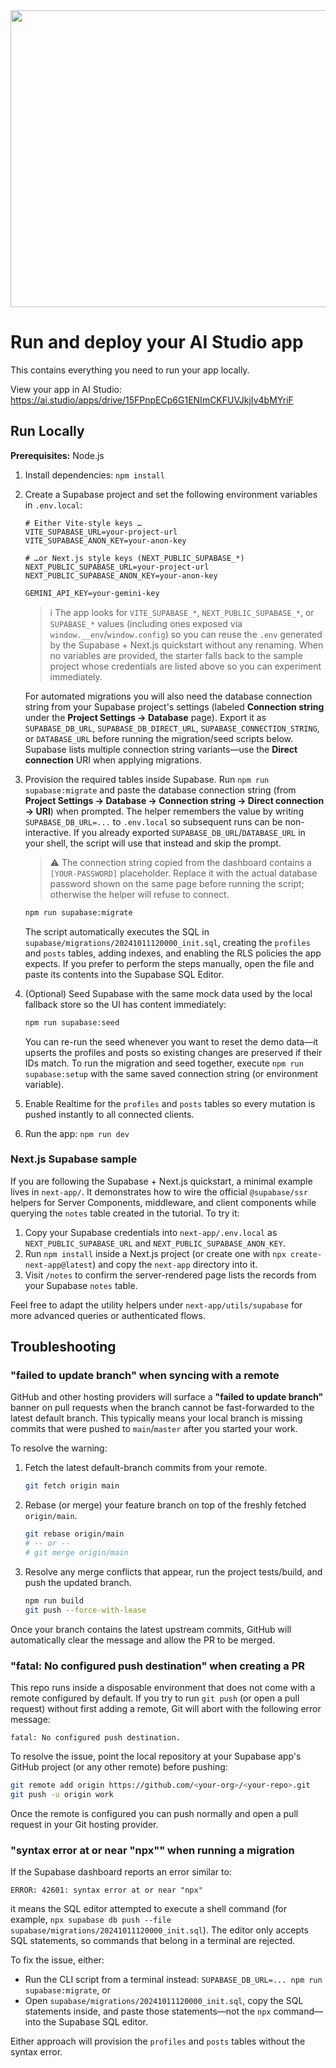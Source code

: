 <div align="center">
<img width="1200" height="475" alt="GHBanner" src="https://github.com/user-attachments/assets/0aa67016-6eaf-458a-adb2-6e31a0763ed6" />
</div>

# Run and deploy your AI Studio app

This contains everything you need to run your app locally.

View your app in AI Studio: https://ai.studio/apps/drive/15FPnpECp6G1ENImCKFUVJkjIv4bMYriF

## Run Locally

**Prerequisites:**  Node.js


1. Install dependencies: `npm install`
2. Create a Supabase project and set the following environment variables in `.env.local`:

   ```
   # Either Vite-style keys …
   VITE_SUPABASE_URL=your-project-url
   VITE_SUPABASE_ANON_KEY=your-anon-key

   # …or Next.js style keys (NEXT_PUBLIC_SUPABASE_*)
   NEXT_PUBLIC_SUPABASE_URL=your-project-url
   NEXT_PUBLIC_SUPABASE_ANON_KEY=your-anon-key

   GEMINI_API_KEY=your-gemini-key
   ```

   > ℹ️ The app looks for `VITE_SUPABASE_*`, `NEXT_PUBLIC_SUPABASE_*`, or `SUPABASE_*` values (including ones exposed via `window.__env`/`window.config`) so you can reuse the `.env` generated by the Supabase + Next.js quickstart without any renaming. When no variables are provided, the starter falls back to the sample project whose credentials are listed above so you can experiment immediately.

   For automated migrations you will also need the database connection string
   from your Supabase project's settings (labeled **Connection string** under
   the **Project Settings → Database** page). Export it as `SUPABASE_DB_URL`,
   `SUPABASE_DB_DIRECT_URL`, `SUPABASE_CONNECTION_STRING`, or `DATABASE_URL`
   before running the migration/seed scripts below. Supabase lists multiple
   connection string variants—use the **Direct connection** URI when applying
   migrations.

3. Provision the required tables inside Supabase. Run `npm run
   supabase:migrate` and paste the database connection string (from **Project
   Settings → Database → Connection string → Direct connection → URI**) when
   prompted. The helper remembers the value by writing `SUPABASE_DB_URL=...` to `.env.local` so
   subsequent runs can be non-interactive. If you already exported
   `SUPABASE_DB_URL`/`DATABASE_URL` in your shell, the script will use that
   instead and skip the prompt.

   > ⚠️ The connection string copied from the dashboard contains a
   > `[YOUR-PASSWORD]` placeholder. Replace it with the actual database password
   > shown on the same page before running the script; otherwise the helper will
   > refuse to connect.

   ```bash
   npm run supabase:migrate
   ```

   The script automatically executes the SQL in
   `supabase/migrations/20241011120000_init.sql`, creating the `profiles` and
   `posts` tables, adding indexes, and enabling the RLS policies the app
   expects. If you prefer to perform the steps manually, open the file and
   paste its contents into the Supabase SQL Editor.

4. (Optional) Seed Supabase with the same mock data used by the local fallback
   store so the UI has content immediately:

   ```bash
   npm run supabase:seed
   ```

   You can re-run the seed whenever you want to reset the demo data—it upserts
   the profiles and posts so existing changes are preserved if their IDs match.
   To run the migration and seed together, execute `npm run supabase:setup` with
   the same saved connection string (or environment variable).

5. Enable Realtime for the `profiles` and `posts` tables so every mutation is
   pushed instantly to all connected clients.

6. Run the app: `npm run dev`

### Next.js Supabase sample

If you are following the Supabase + Next.js quickstart, a minimal example lives in
`next-app/`. It demonstrates how to wire the official `@supabase/ssr` helpers for
Server Components, middleware, and client components while querying the `notes`
table created in the tutorial. To try it:

1. Copy your Supabase credentials into `next-app/.env.local` as
   `NEXT_PUBLIC_SUPABASE_URL` and `NEXT_PUBLIC_SUPABASE_ANON_KEY`.
2. Run `npm install` inside a Next.js project (or create one with
   `npx create-next-app@latest`) and copy the `next-app` directory into it.
3. Visit `/notes` to confirm the server-rendered page lists the records from your
   Supabase `notes` table.

Feel free to adapt the utility helpers under `next-app/utils/supabase` for more
advanced queries or authenticated flows.

## Troubleshooting

### "failed to update branch" when syncing with a remote

GitHub and other hosting providers will surface a **"failed to update branch"**
banner on pull requests when the branch cannot be fast-forwarded to the latest
default branch. This typically means your local branch is missing commits that
were pushed to `main`/`master` after you started your work.

To resolve the warning:

1. Fetch the latest default-branch commits from your remote.

   ```bash
   git fetch origin main
   ```

2. Rebase (or merge) your feature branch on top of the freshly fetched
   `origin/main`.

   ```bash
   git rebase origin/main
   # -- or --
   # git merge origin/main
   ```

3. Resolve any merge conflicts that appear, run the project tests/build, and
   push the updated branch.

   ```bash
   npm run build
   git push --force-with-lease
   ```

Once your branch contains the latest upstream commits, GitHub will automatically
clear the message and allow the PR to be merged.

### "fatal: No configured push destination" when creating a PR

This repo runs inside a disposable environment that does not come with a remote
configured by default. If you try to run `git push` (or open a pull request)
without first adding a remote, Git will abort with the following error message:

```
fatal: No configured push destination.
```

To resolve the issue, point the local repository at your Supabase app's GitHub
project (or any other remote) before pushing:

```bash
git remote add origin https://github.com/<your-org>/<your-repo>.git
git push -u origin work
```

Once the remote is configured you can push normally and open a pull request in
your Git hosting provider.

### "syntax error at or near \"npx\"" when running a migration

If the Supabase dashboard reports an error similar to:

```
ERROR: 42601: syntax error at or near "npx"
```

it means the SQL editor attempted to execute a shell command (for example,
`npx supabase db push --file supabase/migrations/20241011120000_init.sql`). The
editor only accepts SQL statements, so commands that belong in a terminal are
rejected.

To fix the issue, either:

- Run the CLI script from a terminal instead: `SUPABASE_DB_URL=... npm run
  supabase:migrate`, or
- Open `supabase/migrations/20241011120000_init.sql`, copy the SQL statements
  inside, and paste those statements—not the `npx` command—into the Supabase SQL
  editor.

Either approach will provision the `profiles` and `posts` tables without the
syntax error.
